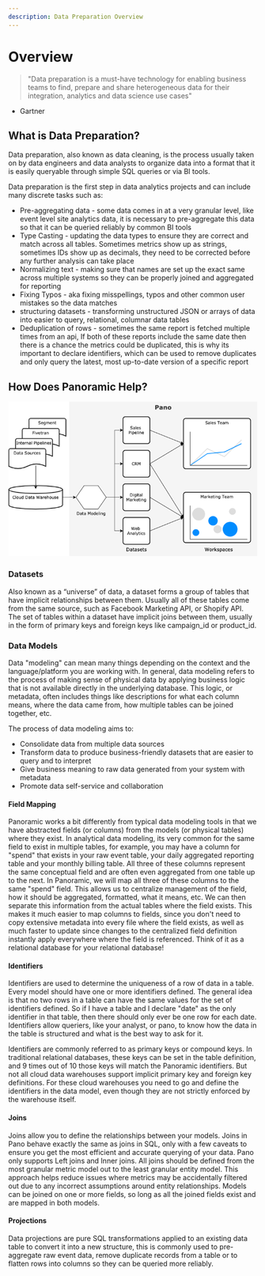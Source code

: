 ```yaml
---
description: Data Preparation Overview
---
```


# Overview

> "Data preparation is a must-have technology for enabling business teams to find, prepare and share heterogeneous data for their integration, analytics and data science use cases"

- Gartner

## What is Data Preparation?

Data preparation, also known as data cleaning, is the process usually taken on by data engineers and data analysts to organize data into a format that it is easily queryable through simple SQL queries or via BI tools.

Data preparation is the first step in data analytics projects and can include many discrete tasks such as:

* Pre-aggregating data - some data comes in at a very granular level, like event level site analytics data, it is necessary to pre-aggregate this data so that it can be queried reliably by common BI tools
* Type Casting - updating the data types to ensure they are correct and match across all tables. Sometimes metrics show up as strings, sometimes IDs show up as decimals, they need to be corrected before any further analysis can take place
* Normalizing text - making sure that names are set up the exact same across multiple systems so they can be properly joined and aggregated for reporting
* Fixing Typos - aka fixing misspellings, typos and other common user mistakes so the data matches
* structuring datasets - transforming unstructured JSON or arrays of data into easier to query, relational, columnar data tables
* Deduplication of rows - sometimes the same report is fetched multiple times from an api, If both of these reports include the same date then there is a chance the metrics could be duplicated, this is why its important to declare identifiers, which can be used to remove duplicates and only query the latest, most up-to-date version of a specific report

## How Does Panoramic Help?

![Data Flow Diagram with Pano](../.gitbook/assets/flowchart.png)

### Datasets

Also known as a “universe” of data, a dataset forms a group of tables that have implicit relationships between them. Usually all of these tables come from the same source, such as Facebook Marketing API, or Shopify API. The set of tables within a dataset have implicit joins between them, usually in the form of primary keys and foreign keys like campaign\_id or product\_id.

### Data Models

Data "modeling" can mean many things depending on the context and the language/platform you are working with. In general, data modeling refers to the process of making sense of physical data by applying business logic that is not available directly in the underlying database. This logic, or metadata, often includes things like descriptions for what each column means, where the data came from, how multiple tables can be joined together, etc. 

The process of data modeling aims to:

* Consolidate data from multiple data sources
* Transform data to produce business-friendly datasets that are easier to query and to interpret
* Give business meaning to raw data generated from your system with metadata
* Promote data self-service and collaboration

#### Field Mapping

Panoramic works a bit differently from typical data modeling tools in that we have abstracted fields \(or columns\) from the models \(or physical tables\) where they exist. In analytical data modeling, its very common for the same field to exist in multiple tables, for example, you may have a column for "spend" that exists in your raw event table, your daily aggregated reporting table and your monthly billing table. All three of these columns represent the same conceptual field and are often even aggregated from one table up to the next. In Panoramic, we will map all three of these columns to the same "spend" field. This allows us to centralize management of the field, how it should be aggregated, formatted, what it means, etc. We can then separate this information from the actual tables where the field exists. This makes it much easier to map columns to fields, since you don't need to copy extensive metadata into every file where the field exists, as well as much faster to update since changes to the centralized field definition instantly apply everywhere where the field is referenced. Think of it as a relational database for your relational database!

#### Identifiers

Identifiers are used to determine the uniqueness of a row of data in a table. Every model should have one or more identifiers defined. The general idea is that no two rows in a table can have the same values for the set of identifiers defined. So if I have a table and I declare "date" as the only identifier in that table, then there should only ever be one row for each date. Identifiers allow queriers, like your analyst, or pano, to know how the data in the table is structured and what is the best way to ask for it.

Identifiers are commonly referred to as primary keys or compound keys. In traditional relational databases, these keys can be set in the table definition, and 9 times out of 10 those keys will match the Panoramic identifiers. But not all cloud data warehouses support implicit primary key and foreign key definitions. For these cloud warehouses you need to go and define the identifiers in the data model, even though they are not strictly enforced by the warehouse itself.

#### Joins

Joins allow you to define the relationships between your models. Joins in Pano behave exactly the same as joins in SQL, only with a few caveats to ensure you get the most efficient and accurate querying of your data. Pano only supports Left joins and Inner joins. All joins should be defined from the most granular metric model out to the least granular entity model. This approach helps reduce issues where metrics may be accidentally filtered out due to any incorrect assumptions around entity relationships. Models can be joined on one or more fields, so long as all the joined fields exist and are mapped in both models.

#### Projections

Data projections are pure SQL transformations applied to an existing data table to convert it into a new structure, this is commonly used to pre-aggregate raw event data, remove duplicate records from a table or to flatten rows into columns so they can be queried more reliably.

